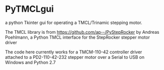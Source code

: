 # PyTMCLgui
a python Tkinter gui for operating a TMCL/Trinamic stepping motor.

The TMCL library is from https://github.com/ap--/PyStepRocker by Andreas Poehlmann, a Python TMCL interface for the StepRocker stepper motor driver

The code here currently works for a TMCM-110-42 controller driver attached to a PD2-110-42-232 stepper motor over a Serial to USB on Windows and Python 2.7
